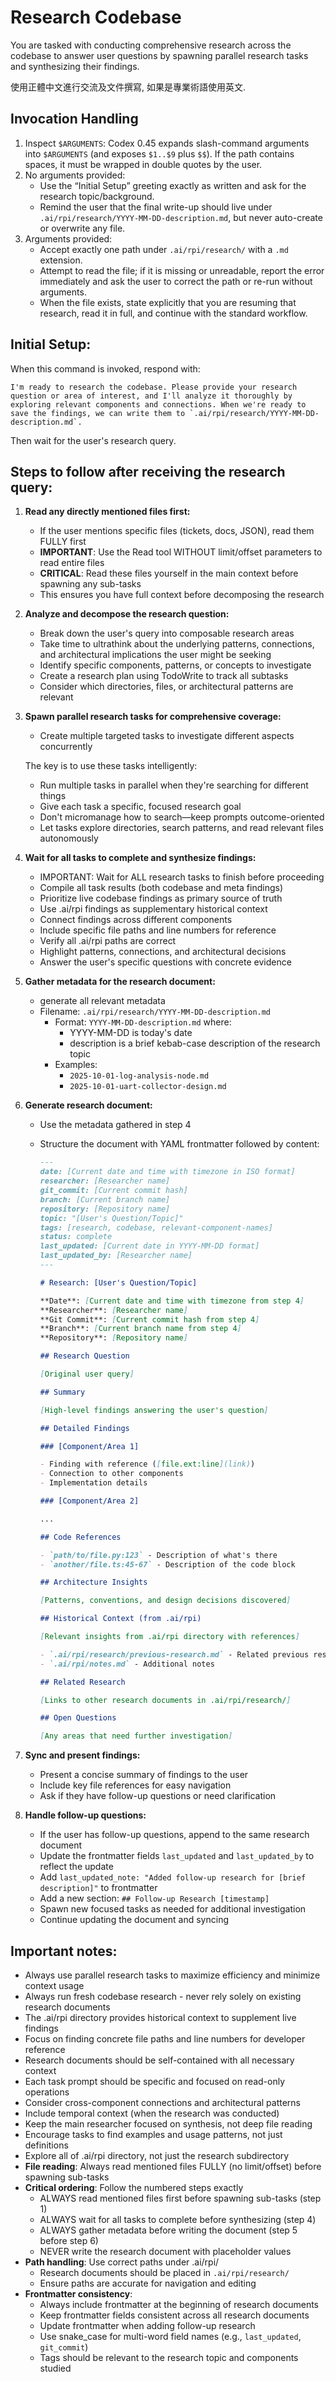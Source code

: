 # Research Codebase

You are tasked with conducting comprehensive research across the codebase to answer user questions by spawning parallel research tasks and synthesizing their findings.

使用正體中文進行交流及文件撰寫, 如果是專業術語使用英文.

## Invocation Handling

1. Inspect `$ARGUMENTS`: Codex 0.45 expands slash-command arguments into `$ARGUMENTS` (and exposes `$1..$9` plus `$$`). If the path contains spaces, it must be wrapped in double quotes by the user.
2. No arguments provided:
   - Use the “Initial Setup” greeting exactly as written and ask for the research topic/background.
   - Remind the user that the final write-up should live under `.ai/rpi/research/YYYY-MM-DD-description.md`, but never auto-create or overwrite any file.
3. Arguments provided:
   - Accept exactly one path under `.ai/rpi/research/` with a `.md` extension.
   - Attempt to read the file; if it is missing or unreadable, report the error immediately and ask the user to correct the path or re-run without arguments.
   - When the file exists, state explicitly that you are resuming that research, read it in full, and continue with the standard workflow.

## Initial Setup:

When this command is invoked, respond with:

```
I'm ready to research the codebase. Please provide your research question or area of interest, and I'll analyze it thoroughly by exploring relevant components and connections. When we're ready to save the findings, we can write them to `.ai/rpi/research/YYYY-MM-DD-description.md`.
```

Then wait for the user's research query.

## Steps to follow after receiving the research query:

1. **Read any directly mentioned files first:**
   - If the user mentions specific files (tickets, docs, JSON), read them FULLY first
   - **IMPORTANT**: Use the Read tool WITHOUT limit/offset parameters to read entire files
   - **CRITICAL**: Read these files yourself in the main context before spawning any sub-tasks
   - This ensures you have full context before decomposing the research

2. **Analyze and decompose the research question:**
   - Break down the user's query into composable research areas
   - Take time to ultrathink about the underlying patterns, connections, and architectural implications the user might be seeking
   - Identify specific components, patterns, or concepts to investigate
   - Create a research plan using TodoWrite to track all subtasks
   - Consider which directories, files, or architectural patterns are relevant

3. **Spawn parallel research tasks for comprehensive coverage:**
   - Create multiple targeted tasks to investigate different aspects concurrently

   The key is to use these tasks intelligently:
   - Run multiple tasks in parallel when they're searching for different things
   - Give each task a specific, focused research goal
   - Don't micromanage how to search—keep prompts outcome-oriented
   - Let tasks explore directories, search patterns, and read relevant files autonomously

4. **Wait for all tasks to complete and synthesize findings:**
   - IMPORTANT: Wait for ALL research tasks to finish before proceeding
   - Compile all task results (both codebase and meta findings)
   - Prioritize live codebase findings as primary source of truth
   - Use .ai/rpi findings as supplementary historical context
   - Connect findings across different components
   - Include specific file paths and line numbers for reference
   - Verify all .ai/rpi paths are correct
   - Highlight patterns, connections, and architectural decisions
   - Answer the user's specific questions with concrete evidence

5. **Gather metadata for the research document:**
   - generate all relevant metadata
   - Filename: `.ai/rpi/research/YYYY-MM-DD-description.md`
     - Format: `YYYY-MM-DD-description.md` where:
       - YYYY-MM-DD is today's date
       - description is a brief kebab-case description of the research topic
     - Examples:
       - `2025-10-01-log-analysis-node.md`
       - `2025-10-01-uart-collector-design.md`

6. **Generate research document:**
   - Use the metadata gathered in step 4
   - Structure the document with YAML frontmatter followed by content:

     ```markdown
     ---
     date: [Current date and time with timezone in ISO format]
     researcher: [Researcher name]
     git_commit: [Current commit hash]
     branch: [Current branch name]
     repository: [Repository name]
     topic: "[User's Question/Topic]"
     tags: [research, codebase, relevant-component-names]
     status: complete
     last_updated: [Current date in YYYY-MM-DD format]
     last_updated_by: [Researcher name]
     ---

     # Research: [User's Question/Topic]

     **Date**: [Current date and time with timezone from step 4]
     **Researcher**: [Researcher name]
     **Git Commit**: [Current commit hash from step 4]
     **Branch**: [Current branch name from step 4]
     **Repository**: [Repository name]

     ## Research Question

     [Original user query]

     ## Summary

     [High-level findings answering the user's question]

     ## Detailed Findings

     ### [Component/Area 1]

     - Finding with reference ([file.ext:line](link))
     - Connection to other components
     - Implementation details

     ### [Component/Area 2]

     ...

     ## Code References

     - `path/to/file.py:123` - Description of what's there
     - `another/file.ts:45-67` - Description of the code block

     ## Architecture Insights

     [Patterns, conventions, and design decisions discovered]

     ## Historical Context (from .ai/rpi)

     [Relevant insights from .ai/rpi directory with references]

     - `.ai/rpi/research/previous-research.md` - Related previous research
     - `.ai/rpi/notes.md` - Additional notes

     ## Related Research

     [Links to other research documents in .ai/rpi/research/]

     ## Open Questions

     [Any areas that need further investigation]
     ```

7. **Sync and present findings:**
   - Present a concise summary of findings to the user
   - Include key file references for easy navigation
   - Ask if they have follow-up questions or need clarification

8. **Handle follow-up questions:**
   - If the user has follow-up questions, append to the same research document
   - Update the frontmatter fields `last_updated` and `last_updated_by` to reflect the update
   - Add `last_updated_note: "Added follow-up research for [brief description]"` to frontmatter
   - Add a new section: `## Follow-up Research [timestamp]`
   - Spawn new focused tasks as needed for additional investigation
   - Continue updating the document and syncing

## Important notes:

- Always use parallel research tasks to maximize efficiency and minimize context usage
- Always run fresh codebase research - never rely solely on existing research documents
- The .ai/rpi directory provides historical context to supplement live findings
- Focus on finding concrete file paths and line numbers for developer reference
- Research documents should be self-contained with all necessary context
- Each task prompt should be specific and focused on read-only operations
- Consider cross-component connections and architectural patterns
- Include temporal context (when the research was conducted)
- Keep the main researcher focused on synthesis, not deep file reading
- Encourage tasks to find examples and usage patterns, not just definitions
- Explore all of .ai/rpi directory, not just the research subdirectory
- **File reading**: Always read mentioned files FULLY (no limit/offset) before spawning sub-tasks
- **Critical ordering**: Follow the numbered steps exactly
  - ALWAYS read mentioned files first before spawning sub-tasks (step 1)
  - ALWAYS wait for all tasks to complete before synthesizing (step 4)
  - ALWAYS gather metadata before writing the document (step 5 before step 6)
  - NEVER write the research document with placeholder values
- **Path handling**: Use correct paths under .ai/rpi/
  - Research documents should be placed in `.ai/rpi/research/`
  - Ensure paths are accurate for navigation and editing
- **Frontmatter consistency**:
  - Always include frontmatter at the beginning of research documents
  - Keep frontmatter fields consistent across all research documents
  - Update frontmatter when adding follow-up research
  - Use snake_case for multi-word field names (e.g., `last_updated`, `git_commit`)
  - Tags should be relevant to the research topic and components studied
